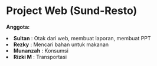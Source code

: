   <h1>Project Web (Sund-Resto)</h1>
  <p><strong>Anggota:</strong></p>
    <li><strong>Sultan</strong> : Otak dari web, membuat laporan, membuat PPT</li>
    <li><strong>Rezky</strong> : Mencari bahan untuk makanan</li>
    <li><strong>Munanzah</strong> : Konsumsi</li>
    <li><strong>Rizki M</strong> : Transportasi</li>
